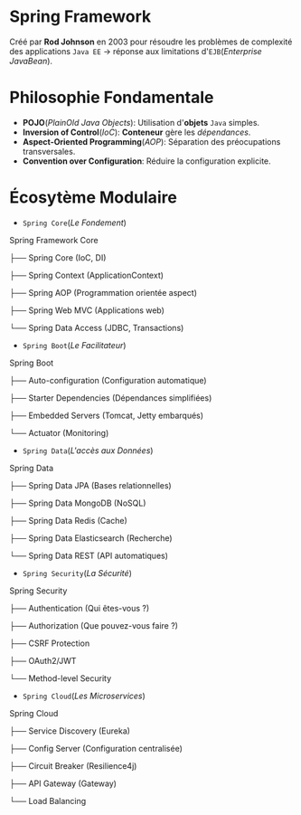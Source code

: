 # Spring Framework
Créé par __Rod Johnson__ en 2003 pour résoudre les problèmes de complexité des applications `Java EE` -> réponse aux limitations d'`EJB`(_Enterprise JavaBean_).

# Philosophie Fondamentale
- __POJO__(_PlainOld Java Objects_): Utilisation d'__objets__ `Java` simples.
- __Inversion of Control__(_IoC_): __Conteneur__ gère les _dépendances_.
- __Aspect-Oriented Programming__(_AOP_): Séparation des préocupations transversales.
- __Convention over Configuration__: Réduire la configuration explicite.

# Écosytème Modulaire
- `Spring Core`(_Le Fondement_)

Spring Framework Core

├── Spring Core (IoC, DI)

├── Spring Context (ApplicationContext)

├── Spring AOP (Programmation orientée aspect)

├── Spring Web MVC (Applications web)

└── Spring Data Access (JDBC, Transactions)

- `Spring Boot`(_Le Facilitateur_)

Spring Boot

├── Auto-configuration (Configuration automatique)

├── Starter Dependencies (Dépendances simplifiées)

├── Embedded Servers (Tomcat, Jetty embarqués)

└── Actuator (Monitoring)

- `Spring Data`(_L'accès aux Données_)

Spring Data

├── Spring Data JPA (Bases relationnelles)

├── Spring Data MongoDB (NoSQL)

├── Spring Data Redis (Cache)

├── Spring Data Elasticsearch (Recherche)

└── Spring Data REST (API automatiques)

- `Spring Security`(_La Sécurité_)

Spring Security

├── Authentication (Qui êtes-vous ?)

├── Authorization (Que pouvez-vous faire ?)

├── CSRF Protection

├── OAuth2/JWT

└── Method-level Security

- `Spring Cloud`(_Les Microservices_)

Spring Cloud

├── Service Discovery (Eureka)

├── Config Server (Configuration centralisée)

├── Circuit Breaker (Resilience4j)

├── API Gateway (Gateway)

└── Load Balancing
